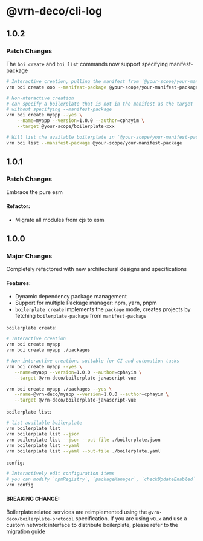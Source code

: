 # @vrn-deco/cli-log

## 1.0.2

### Patch Changes

The `boi create` and `boi list` commands now support specifying manifest-package

```sh
# Interactive creation, pulling the manifest from `@your-scope/your-manifest-package`
vrn boi create ooo --manifest-package @your-scope/your-manifest-package

# Non-nteractive creation
# can specify a boilerplate that is not in the manifest as the target
# without specifying --manifest-package
vrn boi create myapp --yes \
    --name=myapp --version=1.0.0 --author=cphayim \
    --target @your-scope/boilerplate-xxx

# Will list the available boilerplate in `@your-scope/your-manifest-package`
vrn boi list --manifest-package @your-scope/your-manifest-package
```

## 1.0.1

### Patch Changes

Embrace the pure esm

#### Refactor:

- Migrate all modules from cjs to esm

## 1.0.0

### Major Changes

Completely refactored with new architectural designs and specifications

#### Features:

- Dynamic dependency package management
- Support for multiple Package manager: npm, yarn, pnpm
- `boilerplate create` implements the `package` mode, creates projects by fetching `boilerplate-package` from `manifest-package`

`boilerplate create`:

```sh
# Interactive creation
vrn boi create myapp
vrn boi create myapp ./packages

# Non-interactive creation, suitable for CI and automation tasks
vrn boi create myapp --yes \
   --name=myapp --version=1.0.0 --author=cphayim \
   --target @vrn-deco/boilerplate-javascript-vue

vrn boi create myapp ./packages --yes \
   --name=@vrn-deco/myapp --version=1.0.0 --author=cphayim \
   --target @vrn-deco/boilerplate-javascript-vue
```

`boilerplate list`:

```sh
# list available boilerplate
vrn boilerplate list
vrn boilerplate list --json
vrn boilerplate list --json --out-file ./boilerplate.json
vrn boilerplate list --yaml
vrn boilerplate list --yaml --out-file ./boilerplate.yaml
```

`config`:

```sh
# Interactively edit configuration items
# you can modify `npmRegistry`, `packageManager`, `checkUpdateEnabled`
vrn config
```

#### BREAKING CHANGE:

Boilerplate related services are reimplemented using the `@vrn-deco/boilerplate-protocol` specification. If you are using `v0.x` and use a custom network interface to distribute boilerplate, please refer to the migration guide
